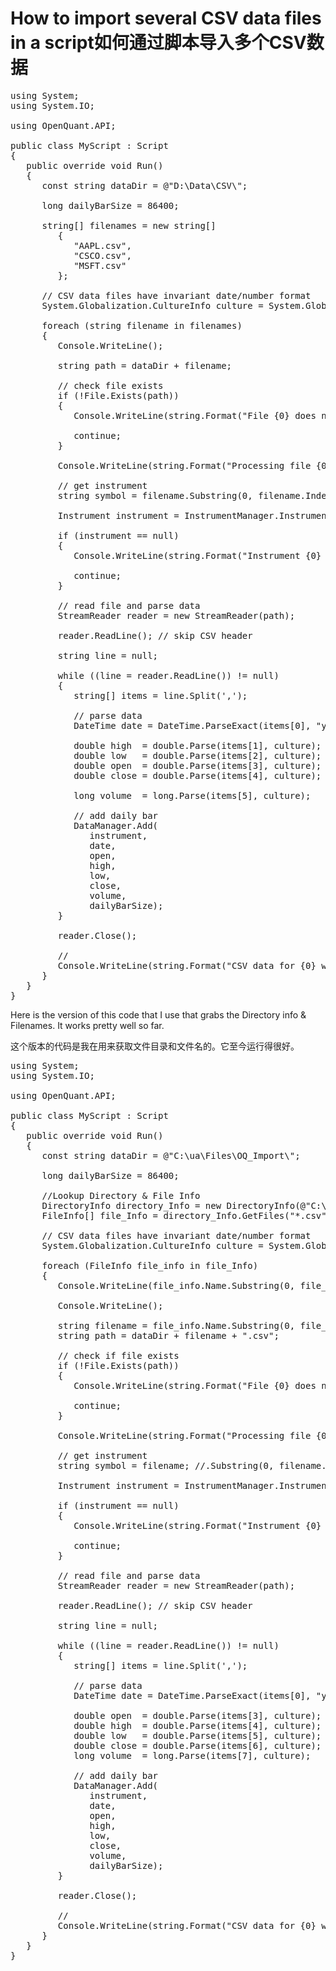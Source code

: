 # How to import several CSV data files in a script如何通过脚本导入多个CSV数据
<pre>
using System;
using System.IO;

using OpenQuant.API;

public class MyScript : Script
{
   public override void Run()
   {
      const string dataDir = @"D:\Data\CSV\";

      long dailyBarSize = 86400;
      
      string[] filenames = new string[]
         {
            "AAPL.csv",
            "CSCO.csv",
            "MSFT.csv"
         };

      // CSV data files have invariant date/number format
      System.Globalization.CultureInfo culture = System.Globalization.CultureInfo.InvariantCulture; 
      
      foreach (string filename in filenames)
      {
         Console.WriteLine();
         
         string path = dataDir + filename;

         // check file exists
         if (!File.Exists(path))
         {
            Console.WriteLine(string.Format("File {0} does not exists.", path));
            
            continue;
         }
         
         Console.WriteLine(string.Format("Processing file {0} ...", path));
         
         // get instrument
         string symbol = filename.Substring(0, filename.IndexOf('.'));

         Instrument instrument = InstrumentManager.Instruments[symbol];
         
         if (instrument == null)
         {
            Console.WriteLine(string.Format("Instrument {0} does not exist.", symbol));
            
            continue;
         }
         
         // read file and parse data
         StreamReader reader = new StreamReader(path);
         
         reader.ReadLine(); // skip CSV header
         
         string line = null;
         
         while ((line = reader.ReadLine()) != null)
         {
            string[] items = line.Split(',');

            // parse data
            DateTime date = DateTime.ParseExact(items[0], "yyyy-M-d", culture);

            double high  = double.Parse(items[1], culture);
            double low   = double.Parse(items[2], culture);
            double open  = double.Parse(items[3], culture);
            double close = double.Parse(items[4], culture);
            
            long volume  = long.Parse(items[5], culture);

            // add daily bar 
            DataManager.Add(
               instrument, 
               date, 
               open, 
               high, 
               low, 
               close, 
               volume, 
               dailyBarSize);
         }
         
         reader.Close();
         
         //
         Console.WriteLine(string.Format("CSV data for {0} was successfully imported.", instrument.Symbol));
      }
   }
}
</pre>
Here is the version of this code that I use that grabs the Directory info & Filenames. It works pretty well so far.

这个版本的代码是我在用来获取文件目录和文件名的。它至今运行得很好。
<pre>
using System; 
using System.IO; 

using OpenQuant.API; 

public class MyScript : Script 
{
   public override void Run() 
   {
      const string dataDir = @"C:\ua\Files\OQ_Import\"; 

      long dailyBarSize = 86400; 
      
      //Lookup Directory & File Info 
      DirectoryInfo directory_Info = new DirectoryInfo(@"C:\ua\Files\OQ_Import\"); 
      FileInfo[] file_Info = directory_Info.GetFiles("*.csv"); 
      
      // CSV data files have invariant date/number format 
      System.Globalization.CultureInfo culture = System.Globalization.CultureInfo.InvariantCulture; 
      
      foreach (FileInfo file_info in file_Info) 
      {
         Console.WriteLine(file_info.Name.Substring(0, file_info.Name.IndexOf('.'))); 
         
         Console.WriteLine(); 
         
         string filename = file_info.Name.Substring(0, file_info.Name.IndexOf('.')); 
         string path = dataDir + filename + ".csv"; 
         
         // check if file exists 
         if (!File.Exists(path)) 
         { 
            Console.WriteLine(string.Format("File {0} does not exists.", path)); 
            
            continue;
         }
         
         Console.WriteLine(string.Format("Processing file {0} ...", path)); 
         
         // get instrument
         string symbol = filename; //.Substring(0, filename.IndexOf('.')); 

         Instrument instrument = InstrumentManager.Instruments[symbol]; 
         
         if (instrument == null)
         {
            Console.WriteLine(string.Format("Instrument {0} does not exist.", symbol)); 
            
            continue;
         }
         
         // read file and parse data 
         StreamReader reader = new StreamReader(path); 
         
         reader.ReadLine(); // skip CSV header 
         
         string line = null; 
         
         while ((line = reader.ReadLine()) != null) 
         {
            string[] items = line.Split(','); 

            // parse data
            DateTime date = DateTime.ParseExact(items[0], "yyyyMMdd", culture); 

            double open  = double.Parse(items[3], culture); 
            double high  = double.Parse(items[4], culture); 
            double low   = double.Parse(items[5], culture); 
            double close = double.Parse(items[6], culture); 
            long volume  = long.Parse(items[7], culture); 
            
            // add daily bar 
            DataManager.Add( 
               instrument, 
               date, 
               open, 
               high, 
               low, 
               close, 
               volume, 
               dailyBarSize); 
         }
         
         reader.Close();
         
         // 
         Console.WriteLine(string.Format("CSV data for {0} was successfully imported.", instrument.Symbol)); 
      }
   }
}
</pre>
